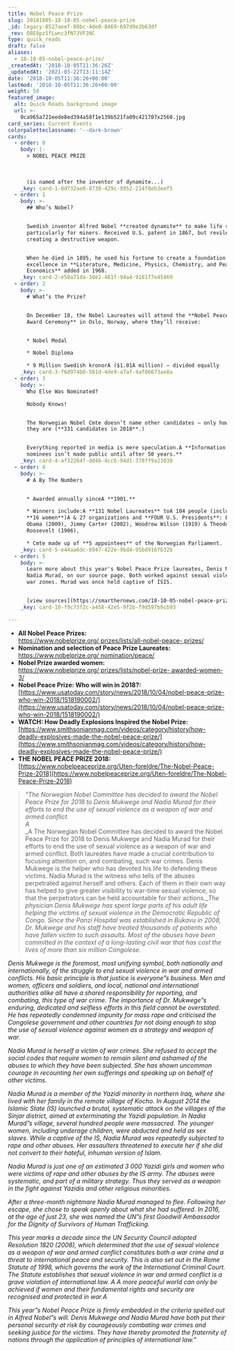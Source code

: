 ```yaml
---
title: Nobel Peace Prize
slug: 20181005-18-10-05-nobel-peace-prize
_id: legacy-8527aeef-80bc-4de0-8469-697d9e2b63df
_rev: O8E8pz1fLwnc3fN7JVF2NC
type: quick_reads
draft: false
aliases:
  - 18-10-05-nobel-peace-prize/
_createdAt: '2018-10-05T11:36:26Z'
_updatedAt: '2021-03-22T13:11:14Z'
date: '2018-10-05T11:36:26+00:00'
lastmod: '2018-10-05T11:36:26+00:00'
weight: 50
featured_image:
  alt: Quick Reads background image
  url: >-
    0ca965a721eede8ed394a58f1e139b521fa09c421707x2560.jpg
card_series: Current Events
colorpaletteclassname: '--dark-brown'
cards:
  - order: 0
    body: |-
      > NOBEL PEACE PRIZE  
        
        
        
      (is named after the inventor of dynamite...)
    _key: card-1-0d732ae8-8730-429c-9952-214f8eb3eef5
  - order: 1
    body: >-
      ## Who’s Nobel?


      Swedish inventor Alfred Nobel **created dynamite** to make life safer,
      particularly for miners. Received U.S. patent in 1867, but reviled for
      creating a destructive weapon.


      When he died in 1895, he used his fortune to create a foundation honoring
      excellence in **Literature, Medicine, Physics, Chemistry, and Peace.A
      Economics** added in 1968.
    _key: card-2-e50a71da-3de2-481f-94a4-9181f7e45469
  - order: 2
    body: >-
      # What’s the Prize?


      On December 10, the Nobel Laureates will attend the **Nobel Peace Prize
      Award Ceremony** in Oslo, Norway, where they’ll receive:


      * Nobel Medal

      * Nobel Diploma

      * 9 Million Swedish kronorA ($1.01A million) – divided equally
    _key: card-3-f6d974b0-581d-4de9-a7af-4af06673ae8a
  - order: 3
    body: >-
      Who Else Was Nominated?  

      Nobody Knows!


      The Norwegian Nobel Cmte doesn’t name other candidates – only how many
      they are (**331 candidates in 2018**.)


      Everything reported in media is mere speculation.A **Information on
      nominees isn’t made public until after 50 years.**
    _key: card-4-af32264f-dd4b-4cc6-94d1-378ff9a23030
  - order: 4
    body: >-
      # A By The Numbers


      * Awarded annually sinceA **1901.**

      * Winners include:A **131 Nobel Laureates** toA 104 people (includingA
      **16 women**)A & 27 organizations and **FOUR U.S. Presidents**: Barack
      Obama (2009), Jimmy Carter (2002), Woodrow Wilson (1919) & Theodore
      Roosevelt (1906),

      * Cmte made up of **5 appointees** of the Norwegian Parliament.
    _key: card-5-e44aa6dc-8947-422e-9bd4-95bd916fb32b
  - order: 5
    body: >-
      Learn more about this year's Nobel Peace Prize laureates, Denis Mukwege &
      Nadia Murad, on our source page. Both worked against sexual violence in
      war zones. Murad was once held captive of ISIS.


      [view sources](https://smarthernews.com/18-10-05-nobel-peace-prize/)
    _key: card-10-f9c73f2c-a458-42e5-9f2b-f9d597b9cb93

---
```

* **All Nobel Peace Prizes:**  
[https://www.nobelprize.org/ prizes/lists/all-nobel-peace- prizes/](https://www.nobelprize.org/)
* **Nomination and selection of Peace Prize Laureates:**  
[https://www.nobelprize.org/ nomination/peace/](https://www.nobelprize.org/)
* **Nobel Prize awarded women:**  
[https://www.nobelprize.org/ prizes/lists/nobel-prize- awarded-women-3/](https://www.nobelprize.org/)
* **Nobel Peace Prize: Who will win in 2018?:**  
[https://www.usatoday.com/story/news/2018/10/04/nobel-peace-prize-who-win-2018/1518190002/](https://www.usatoday.com/story/news/2018/10/04/nobel-peace-prize-who-win-2018/1518190002/)
* **WATCH: How Deadly Explosions Inspired the Nobel Prize:**  
[https://www.smithsonianmag.com/videos/category/history/how-deadly-explosives-made-the-nobel-peace-prize/](https://www.smithsonianmag.com/videos/category/history/how-deadly-explosives-made-the-nobel-peace-prize/)
* **THE NOBEL PEACE PRIZE 2018:** [https://www.nobelpeaceprize.org/Uten-foreldre/The-Nobel-Peace-Prize-2018](https://www.nobelpeaceprize.org/Uten-foreldre/The-Nobel-Peace-Prize-2018)

> _“The Norwegian Nobel Committee has decided to award the Nobel Peace Prize for 2018 to Denis Mukwege and Nadia Murad for their efforts to end the use of sexual violence as a weapon of war and armed conflict._  
_A_  
_A The Norwegian Nobel Committee has decided to award the Nobel Peace Prize for 2018 to Denis Mukwege and Nadia Murad for their efforts to end the use of sexual violence as a weapon of war and armed conflict. Both laureates have made a crucial contribution to focusing attention on, and combating, such war crimes. Denis Mukwege is the helper who has devoted his life to defending these victims. Nadia Murad is the witness who tells of the abuses perpetrated against herself and others. Each of them in their own way has helped to give greater visibility to war-time sexual violence, so that the perpetrators can be held accountable for their actions.__The physician Denis Mukwege has spent large parts of his adult life helping the victims of sexual violence in the Democratic Republic of Congo. Since the Panzi Hospital was established in Bukavu in 2008, Dr. Mukwege and his staff have treated thousands of patients who have fallen victim to such assaults. Most of the abuses have been committed in the context of a long-lasting civil war that has cost the lives of more than six million Congolese._  
  
  
  
_Denis Mukwege is the foremost, most unifying symbol, both nationally and internationally, of the struggle to end sexual violence in war and armed conflicts. His basic principle is that justice is everyone”s business. Men and women, officers and soldiers, and local, national and international authorities alike all have a shared responsibility for reporting, and combating, this type of war crime. The importance of Dr. Mukwege”s enduring, dedicated and selfless efforts in this field cannot be overstated. He has repeatedly condemned impunity for mass rape and criticised the Congolese government and other countries for not doing enough to stop the use of sexual violence against women as a strategy and weapon of war._  
  
  
  
_Nadia Murad is herself a victim of war crimes. She refused to accept the social codes that require women to remain silent and ashamed of the abuses to which they have been subjected. She has shown uncommon courage in recounting her own sufferings and speaking up on behalf of other victims._  
  
  
  
_Nadia Murad is a member of the Yazidi minority in northern Iraq, where she lived with her family in the remote village of Kocho. In August 2014 the Islamic State (IS) launched a brutal, systematic attack on the villages of the Sinjar district, aimed at exterminating the Yazidi population. In Nadia Murad”s village, several hundred people were massacred. The younger women, including underage children, were abducted and held as sex slaves. While a captive of the IS, Nadia Murad was repeatedly subjected to rape and other abuses. Her assaulters threatened to execute her if she did not convert to their hateful, inhuman version of Islam._  
  
  
  
_Nadia Murad is just one of an estimated 3 000 Yazidi girls and women who were victims of rape and other abuses by the IS army. The abuses were systematic, and part of a military strategy. Thus they served as a weapon in the fight against Yazidis and other religious minorities._  
  
  
  
_After a three-month nightmare Nadia Murad managed to flee. Following her escape, she chose to speak openly about what she had suffered. In 2016, at the age of just 23, she was named the UN”s first Goodwill Ambassador for the Dignity of Survivors of Human Trafficking._  
  
  
  
_This year marks a decade since the UN Security Council adopted Resolution 1820 (2008), which determined that the use of sexual violence as a weapon of war and armed conflict constitutes both a war crime and a threat to international peace and security. This is also set out in the Rome Statute of 1998, which governs the work of the International Criminal Court. The Statute establishes that sexual violence in war and armed conflict is a grave violation of international law. A A more peaceful world can only be achieved if women and their fundamental rights and security are recognised and protected in war.A_  
  
  
  
_This year”s Nobel Peace Prize is firmly embedded in the criteria spelled out in Alfred Nobel”s will. Denis Mukwege and Nadia Murad have both put their personal security at risk by courageously combating war crimes and seeking justice for the victims. They have thereby promoted the fraternity of nations through the application of principles of international law.”_